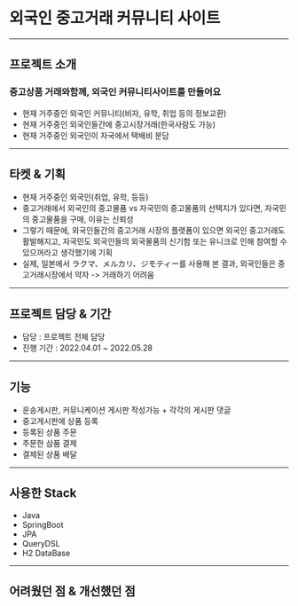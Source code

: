 # 외국인 중고거래 커뮤니티 사이트

---

## 프로젝트 소개

### 중고상품 거래와함께, 외국인 커뮤니티사이트를 만들어요
- 현재 거주중인 외국인 커뮤니티(비자, 유학, 취업 등의 정보교환)
- 현재 거주중인 외국인들간에 중고시장거래(한국사람도 가능)
- 현재 거주중인 외국인이 자국에서 택배비 분담

---

## 타켓 & 기획

- 현재 거주중인 외국인(취업, 유학, 등등)
- 중고거래에서 외국인의 중고물품 vs 자국민의 중고물품의 선택지가 있다면, 자국민의 중고물품을 구매, 이유는 신뢰성
- 그렇기 때문에, 외국인들간의 중고거래 시장의 플랫폼이 있으면 외국인 중고거래도 활발해지고, 자국민도 외국인들의 외국물품의 신기함 또는 유니크로 인해 참여할 수 있으꺼라고 생각했기에 기획
- 실제, 일본에서 ラクマ、メルカリ、ジモティー를 사용해 본 결과, 외국인들은 중고거래시장에서 약자 -> 거래하기 어려움

---

## 프로젝트 담당 & 기간

- 담당 : 프로젝트 전체 담당
- 진행 기간 : 2022.04.01 ~ 2022.05.28

---

## 기능

- 운송게시판, 커뮤니케이션 게시판 작성가능 + 각각의 게시판 댓글
- 중고게시판에 상품 등록
- 등록된 상품 주문
- 주문한 삼품 결제
- 결제된 상품 배달

--- 

## 사용한 Stack

- Java
- SpringBoot
- JPA
- QueryDSL
- H2 DataBase

---

## 어려웠던 점 & 개선했던 점
